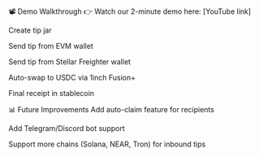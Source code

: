 📽️ Demo Walkthrough
👉 Watch our 2-minute demo here: [YouTube link]

Create tip jar

Send tip from EVM wallet

Send tip from Stellar Freighter wallet

Auto-swap to USDC via 1inch Fusion+

Final receipt in stablecoin

📊 Future Improvements
Add auto-claim feature for recipients

Add Telegram/Discord bot support

Support more chains (Solana, NEAR, Tron) for inbound tips

